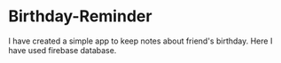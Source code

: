 # Birthday-Reminder
I have created a simple app to keep notes about friend's birthday. Here I have used firebase database.
